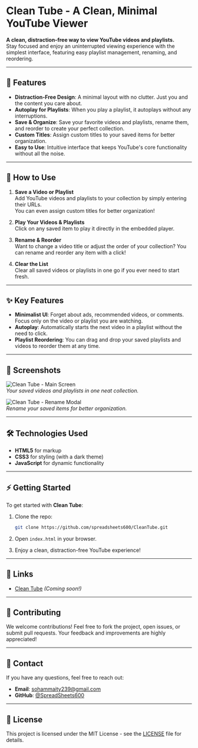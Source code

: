 # Clean Tube - A Clean, Minimal YouTube Viewer

**A clean, distraction-free way to view YouTube videos and playlists.**  
Stay focused and enjoy an uninterrupted viewing experience with the simplest interface, featuring easy playlist management, renaming, and reordering.

---

## 🌟 Features

- **Distraction-Free Design**: A minimal layout with no clutter. Just you and the content you care about.
- **Autoplay for Playlists**: When you play a playlist, it autoplays without any interruptions.
- **Save & Organize**: Save your favorite videos and playlists, rename them, and reorder to create your perfect collection.
- **Custom Titles**: Assign custom titles to your saved items for better organization.
- **Easy to Use**: Intuitive interface that keeps YouTube's core functionality without all the noise.

---

## 🚀 How to Use

1. **Save a Video or Playlist**  
   Add YouTube videos and playlists to your collection by simply entering their URLs.  
   You can even assign custom titles for better organization!

2. **Play Your Videos & Playlists**  
   Click on any saved item to play it directly in the embedded player.

3. **Rename & Reorder**  
   Want to change a video title or adjust the order of your collection? You can rename and reorder any item with a click!

4. **Clear the List**  
   Clear all saved videos or playlists in one go if you ever need to start fresh.

---

## ✨ Key Features

- **Minimalist UI**: Forget about ads, recommended videos, or comments. Focus only on the video or playlist you are watching.
- **Autoplay**: Automatically starts the next video in a playlist without the need to click.
- **Playlist Reordering**: You can drag and drop your saved playlists and videos to reorder them at any time.

---

## 📸 Screenshots

![Clean Tube - Main Screen](https://example.com/screenshot1.jpg)  
_Your saved videos and playlists in one neat collection._

![Clean Tube - Rename Modal](https://example.com/screenshot2.jpg)  
_Rename your saved items for better organization._

---

## 🛠️ Technologies Used

- **HTML5** for markup
- **CSS3** for styling (with a dark theme)
- **JavaScript** for dynamic functionality

---

## ⚡ Getting Started

To get started with **Clean Tube**:

1. Clone the repo:
   ```bash
   git clone https://github.com/spreadsheets600/CleanTube.git
   ```

2. Open `index.html` in your browser.

3. Enjoy a clean, distraction-free YouTube experience!

---

## 🔗 Links

- [Clean Tube](https://example.com) _(Coming soon!)_

---

## 🤝 Contributing

We welcome contributions! Feel free to fork the project, open issues, or submit pull requests. Your feedback and improvements are highly appreciated!

---

## 💬 Contact

If you have any questions, feel free to reach out:

- **Email**: sohammaity239@gmail.com
- **GitHub**: [@SpreadSheets600](https://github.com/SpreadSheets600)

---

## 📝 License

This project is licensed under the MIT License - see the [LICENSE](LICENSE) file for details.
